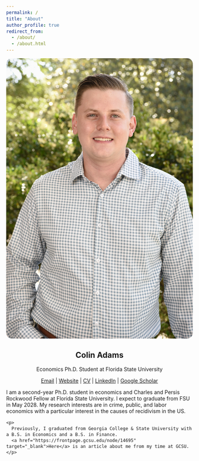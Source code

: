 ```yaml
---
permalink: /
title: "About"
author_profile: true
redirect_from: 
  - /about/
  - /about.html
---
```


<section id="about-home">

  <!-- Large Profile Picture -->
  <div style="text-align: center;">
    <img src="/images/Another Nice Picture.jpg" alt="Colin Adams" style="max-width: 100%; height: auto; border-radius: 15px;">
  </div>

  <!-- Contact Information and Links -->
  <div style="text-align: center; margin-top: 20px;">
    <h1>Colin Adams</h1>
    <p>Economics Ph.D. Student at Florida State University</p>
    <p>
      <a href="mailto:ca23a@fsu.edu" target="_blank">Email</a> |
      <a href="https://colin-p-adams.github.io" target="_blank">Website</a> |
      <a href="/CV.pdf" target="_blank">CV</a> |
      <a href="https://www.linkedin.com/in/colin-p-adams/" target="_blank">LinkedIn</a> |
      <a href="https://scholar.google.com/citations?user=JVDSOfEAAAAJ" target="_blank">Google Scholar</a>
    </p>
  </div>

  <!-- About Me Section -->
  <section id="about-me">
    <p>
      I am a second-year Ph.D. student in economics and Charles and Persis Rockwood Fellow at Florida State University. I expect to graduate from FSU in May 2028.
      My research interests are in crime, public, and labor economics with a particular interest in the causes of recidivism in the US.
    </p>

    <p>
      Previously, I graduated from Georgia College & State University with a B.S. in Economics and a B.S. in Finance.
      <a href="https://frontpage.gcsu.edu/node/14695" target="_blank">Here</a> is an article about me from my time at GCSU.
    </p>
  </section>

</section>




